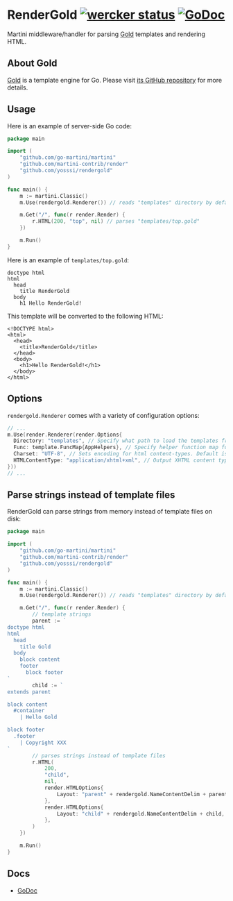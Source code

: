 # RenderGold [![wercker status](https://app.wercker.com/status/3cb287c2c7570a2cf024eab2da6d7a14/s/ "wercker status")](https://app.wercker.com/project/bykey/3cb287c2c7570a2cf024eab2da6d7a14) [![GoDoc](https://godoc.org/github.com/yosssi/rendergold?status.png)](https://godoc.org/github.com/yosssi/rendergold)

Martini middleware/handler for parsing [Gold](https://github.com/yosssi/gold) templates and rendering HTML.

## About Gold

[Gold](http://gold.yoss.si/) is a template engine for Go. Please visit [its GitHub repository](https://github.com/yosssi/gold) for more details.

## Usage

Here is an example of server-side Go code:

```go
package main

import (
	"github.com/go-martini/martini"
	"github.com/martini-contrib/render"
	"github.com/yosssi/rendergold"
)

func main() {
	m := martini.Classic()
	m.Use(rendergold.Renderer()) // reads "templates" directory by default

	m.Get("/", func(r render.Render) {
		r.HTML(200, "top", nil) // parses "templates/top.gold"
	})

	m.Run()
}
```

Here is an example of `templates/top.gold`:

```gold
doctype html
html
  head
    title RenderGold
  body
    h1 Hello RenderGold!
```

This template will be converted to the following HTML:

```hmtl
<!DOCTYPE html>
<html>
  <head>
    <title>RenderGold</title>
  </head>
  <body>
    <h1>Hello RenderGold!</h1>
  </body>
</html>
```

## Options

`rendergold.Renderer` comes with a variety of configuration options:

~~~ go
// ...
m.Use(render.Renderer(render.Options{
  Directory: "templates", // Specify what path to load the templates from. Default is "templates".
  Func: template.FuncMap{AppHelpers}, // Specify helper function map for templates to access.
  Charset: "UTF-8", // Sets encoding for html content-types. Default is "UTF-8".
  HTMLContentType: "application/xhtml+xml", // Output XHTML content type instead of default "text/html"
}))
// ...
~~~

## Parse strings instead of template files

RenderGold can parse strings from memory instead of template files on disk:

```go
package main

import (
	"github.com/go-martini/martini"
	"github.com/martini-contrib/render"
	"github.com/yosssi/rendergold"
)

func main() {
	m := martini.Classic()
	m.Use(rendergold.Renderer()) // reads "templates" directory by default

	m.Get("/", func(r render.Render) {
		// template strings
		parent := `
doctype html
html
  head
    title Gold
  body
    block content
    footer
      block footer
`
		child := `
extends parent

block content
  #container
    | Hello Gold

block footer
  .footer
    | Copyright XXX
`
		// parses strings instead of template files
		r.HTML(
			200,
			"child",
			nil,
			render.HTMLOptions{
				Layout: "parent" + rendergold.NameContentDelim + parent,
			},
			render.HTMLOptions{
				Layout: "child" + rendergold.NameContentDelim + child,
			},
		)
	})

	m.Run()
}
```

## Docs

* [GoDoc](https://godoc.org/github.com/yosssi/rendergold)
